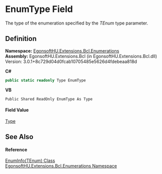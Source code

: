 # EnumType Field


The type of the enumeration specified by the *TEnum* type parameter.



## Definition
**Namespace:** <a href="N_EgonsoftHU_Extensions_Bcl_Enumerations.md">EgonsoftHU.Extensions.Bcl.Enumerations</a>  
**Assembly:** EgonsoftHU.Extensions.Bcl (in EgonsoftHU.Extensions.Bcl.dll) Version: 3.0.1+8c729d04d0fcab10705485e5626d4fdebeaa818d

**C#**
``` C#
public static readonly Type EnumType
```
**VB**
``` VB
Public Shared ReadOnly EnumType As Type
```



#### Field Value
<a href="https://learn.microsoft.com/dotnet/api/system.type" target="_blank" rel="noopener noreferrer">Type</a>

## See Also


#### Reference
<a href="T_EgonsoftHU_Extensions_Bcl_Enumerations_EnumInfo_1.md">EnumInfo(TEnum) Class</a>  
<a href="N_EgonsoftHU_Extensions_Bcl_Enumerations.md">EgonsoftHU.Extensions.Bcl.Enumerations Namespace</a>  
